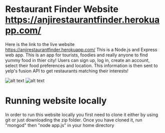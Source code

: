 # Restaurant Finder Website https://anjirestaurantfinder.herokuapp.com/
Here is the link to the live website https://anjirestaurantfinder.herokuapp.com/
This is a Node.js and Express web app.
This is an app for tourists, foodies and really anyone to find yummy food in thier city!
 Users can sign up, log in, create an account, select their food preferences and location.
This information is then sent to yelp's fusion API to get restaurants matching their interests!

![alt text](https://static.wixstatic.com/media/ea91a5_9965597dbdd246bb8fbfb6caa75fba42~mv2.jpg/v1/fill/w_768,h_690,al_c,q_85,usm_0.66_1.00_0.01/RF3_JPG.webp)
![alt text](https://static.wixstatic.com/media/ea91a5_30a51771b09a4e2ca77043b9c79ce2a7~mv2.jpg/v1/fill/w_600,h_501,al_c,q_80,usm_0.66_1.00_0.01/restgithub2_JPG.webp)
# Running website locally
In order to run this website locally you first need to clone it either by using git or just downloading the zip folder. Once you have cloned it, run "mongod" then "node app.js" in your home directory
